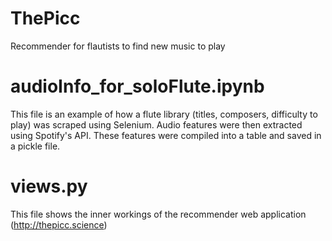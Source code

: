 # ThePicc
Recommender for flautists to find new music to play

# audioInfo_for_soloFlute.ipynb
This file is an example of how a flute library (titles, composers, difficulty to play) was scraped using Selenium.
Audio features were then extracted using Spotify's API.
These features were compiled into a table and saved in a pickle file.

# views.py
This file shows the inner workings of the recommender web application (http://thepicc.science)
